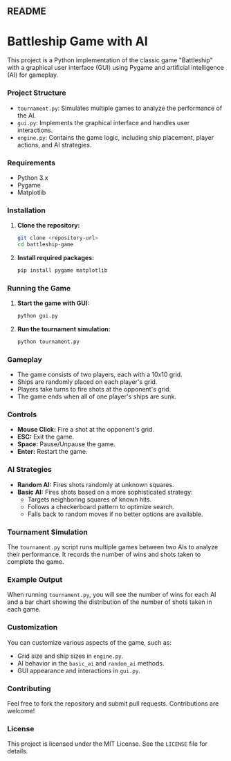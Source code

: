 ## README

# Battleship Game with AI

This project is a Python implementation of the classic game "Battleship" with a graphical user interface (GUI) using Pygame and artificial intelligence (AI) for gameplay.

### Project Structure

- `tournament.py`: Simulates multiple games to analyze the performance of the AI.
- `gui.py`: Implements the graphical interface and handles user interactions.
- `engine.py`: Contains the game logic, including ship placement, player actions, and AI strategies.

### Requirements

- Python 3.x
- Pygame
- Matplotlib

### Installation

1. **Clone the repository:**
   ```bash
   git clone <repository-url>
   cd battleship-game
   ```

2. **Install required packages:**
   ```bash
   pip install pygame matplotlib
   ```

### Running the Game

1. **Start the game with GUI:**
   ```bash
   python gui.py
   ```

2. **Run the tournament simulation:**
   ```bash
   python tournament.py
   ```

### Gameplay

- The game consists of two players, each with a 10x10 grid.
- Ships are randomly placed on each player's grid.
- Players take turns to fire shots at the opponent's grid.
- The game ends when all of one player's ships are sunk.

### Controls

- **Mouse Click:** Fire a shot at the opponent's grid.
- **ESC:** Exit the game.
- **Space:** Pause/Unpause the game.
- **Enter:** Restart the game.

### AI Strategies

- **Random AI:** Fires shots randomly at unknown squares.
- **Basic AI:** Fires shots based on a more sophisticated strategy:
  - Targets neighboring squares of known hits.
  - Follows a checkerboard pattern to optimize search.
  - Falls back to random moves if no better options are available.

### Tournament Simulation

The `tournament.py` script runs multiple games between two AIs to analyze their performance. It records the number of wins and shots taken to complete the game.

### Example Output

When running `tournament.py`, you will see the number of wins for each AI and a bar chart showing the distribution of the number of shots taken in each game.

### Customization

You can customize various aspects of the game, such as:
- Grid size and ship sizes in `engine.py`.
- AI behavior in the `basic_ai` and `random_ai` methods.
- GUI appearance and interactions in `gui.py`.

### Contributing

Feel free to fork the repository and submit pull requests. Contributions are welcome!

### License

This project is licensed under the MIT License. See the `LICENSE` file for details.
